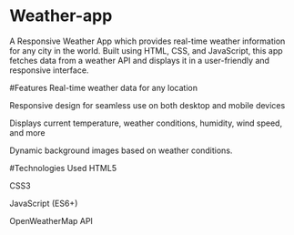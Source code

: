 # Weather-app
A Responsive Weather App which provides real-time weather information for any city in the world. Built using HTML, CSS, and JavaScript, this app fetches data from a weather API and displays it in a user-friendly and responsive interface.

#Features
Real-time weather data for any location

Responsive design for seamless use on both desktop and mobile devices

Displays current temperature, weather conditions, humidity, wind speed, and more

Dynamic background images based on weather conditions.

#Technologies Used
HTML5

CSS3

JavaScript (ES6+)

OpenWeatherMap API
